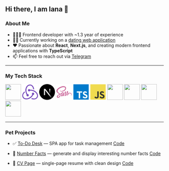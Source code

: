 ## Hi there, I am Iana 🐙

###  About Me
- 👩🏻‍🦰 Frontend developer with ~1.3 year of experience
- 👨‍💻 Currently working on a [dating web application](https://meet.ktsf.ru) 
- ❤ Passionate about **React**, **Next.js**, and creating modern frontend applications with **TypeScript**
- 📫 Feel free to reach out via [Telegram](https://t.me/F_ilavandrel)

---

###  My Tech Stack
<img src="https://cdn.jsdelivr.net/gh/devicons/devicon@latest/icons/react/react-original-wordmark.svg" width="50" height="50"/> <img src="https://raw.githubusercontent.com/devicons/devicon/master/icons/redux/redux-original.svg" alt="Redux" width="50" height="50"/>
<img src="https://raw.githubusercontent.com/devicons/devicon/master/icons/nextjs/nextjs-original.svg" alt="Next.js" width="50" height="50"/>
<img src="https://raw.githubusercontent.com/devicons/devicon/master/icons/sass/sass-original.svg" alt="Sass" width="50" height="50"/>
<img src="https://raw.githubusercontent.com/devicons/devicon/master/icons/typescript/typescript-original.svg" alt="TypeScript" width="50" height="50"/>
<img src="https://raw.githubusercontent.com/devicons/devicon/master/icons/javascript/javascript-original.svg" alt="JavaScript" width="50" height="50"/>
<img src="https://cdn.jsdelivr.net/gh/devicons/devicon@latest/icons/docker/docker-original-wordmark.svg" width="50" height="50" />
<img src="https://cdn.jsdelivr.net/gh/devicons/devicon@latest/icons/tailwindcss/tailwindcss-original.svg" width="50" height="50" /> <img src="https://cdn.jsdelivr.net/gh/devicons/devicon@latest/icons/git/git-original.svg" width="50" height="50" />
<img src="https://cdn.jsdelivr.net/gh/devicons/devicon@latest/icons/materialui/materialui-original.svg" width="50" height="50" />



---

###  Pet Projects
- ✅ [To-Do Desk](https://to-do-desk.netlify.app/) — SPA app for task management  [Code](https://github.com/YanaRosina/to-do-desk)

- 🔢 [Number Facts](https://number-api-project.netlify.app/) — generate and display interesting number facts  [Code](https://github.com/YanaRosina/number-api)

- 📝 [CV Page](https://yanarosina.github.io/cv-rosina-iana/) — single-page resume with clean design  [Code](https://github.com/YanaRosina/cv-rosina-iana)
